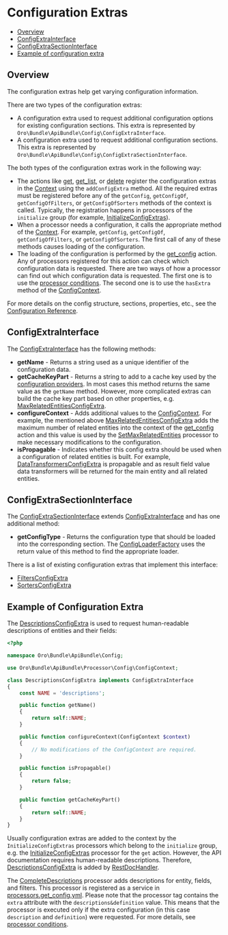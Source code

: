 # Configuration Extras

 - [Overview](#overview)
 - [ConfigExtraInterface](#configextrainterface)
 - [ConfigExtraSectionInterface](#configextrasectioninterface)
 - [Example of configuration extra](#example-of-configuration-extra)

## Overview

The configuration extras help get varying configuration information.

There are two types of the configuration extras:

- A configuration extra used to request additional configuration options for existing configuration sections. This extra is represented by `Oro\Bundle\ApiBundle\Config\ConfigExtraInterface`.
- A configuration extra used to request additional configuration sections. This extra is represented by `Oro\Bundle\ApiBundle\Config\ConfigExtraSectionInterface`.

The both types of the configuration extras work in the following way:

- The actions like [get](./actions.md#get-action), [get_list](./actions.md#get_list-action), or [delete](./actions.md#delete-action) register the configuration extras in the [Context](./actions.md#context-class) using the `addConfigExtra` method. All the required extras must be registered before any of the `getConfig`, `getConfigOf`, `getConfigOfFilters`, or `getConfigOfSorters` methods of the context is called. Typically, the registration happens in processors of the `initialize` group (for example, [InitializeConfigExtras](../../Processor/Get/InitializeConfigExtras.php)).
- When a processor needs a configuration, it calls the appropriate method of the [Context](./actions.md#context-class). For example, `getConfig`, `getConfigOf`, `getConfigOfFilters`, or `getConfigOfSorters`. The first call of any of these methods causes loading of the configuration.
- The loading of the configuration is performed by the [get_config](./actions.md#get_config-action) action. Any of processors registered for this action can check which configuration data is requested. There are two ways of how a processor can find out which configuration data is requested. The first one is to use the [processor conditions](./processors.md#processor-conditions). The second one is to use the `hasExtra` method of the [ConfigContext](../../Processor/Config/ConfigContext.php).

For more details on the config structure, sections, properties, etc., see the [Configuration Reference](./configuration.md). 

## ConfigExtraInterface

The [ConfigExtraInterface](../../Config/ConfigExtraInterface.php) has the following methods:

 * **getName** - Returns a string used as a unique identifier of the configuration data.
 * **getCacheKeyPart** - Returns a string to add to a cache key used by the [configuration providers](../../Provider/AbstractConfigProvider.php). In most cases this method returns the same value as the `getName` method. However, more complicated extras can build the cache key part based on other properties, e.g. [MaxRelatedEntitiesConfigExtra](../../Config/MaxRelatedEntitiesConfigExtra.php).
 * **configureContext** - Adds additional values to the [ConfigContext](../../Processor/Config/ConfigContext.php). For example, the mentioned above [MaxRelatedEntitiesConfigExtra](../../Config/MaxRelatedEntitiesConfigExtra.php) adds the maximum number of related entities into the context of the [get_config](./actions.md#get_config-action) action and this value is used by the [SetMaxRelatedEntities](../../Processor/Config/GetConfig/SetMaxRelatedEntities.php) processor to make necessary modifications to the configuration.
 * **isPropagable** - Indicates whether this config extra should be used when a configuration of related entities is built. For example, [DataTransformersConfigExtra](../../Config/DataTransformersConfigExtra.php) is propagable and as result field value data transformers will be returned for the main entity and all related entities.


## ConfigExtraSectionInterface

The [ConfigExtraSectionInterface](../../Config/ConfigExtraSectionInterface.php) extends [ConfigExtraInterface](../../Config/ConfigExtraInterface.php) and has one additional method:

 * **getConfigType** - Returns the configuration type that should be loaded into the corresponding section. The [ConfigLoaderFactory](../../Config/ConfigLoaderFactory.php) uses the return value of this method to find the appropriate loader.

There is a list of existing configuration extras that implement this interface:

- [FiltersConfigExtra](../../Config/FiltersConfigExtra.php)
- [SortersConfigExtra](../../Config/SortersConfigExtra.php)

## Example of Configuration Extra

The [DescriptionsConfigExtra](../../Config/DescriptionsConfigExtra.php) is used to request human-readable descriptions of entities and their fields:

```php
<?php

namespace Oro\Bundle\ApiBundle\Config;

use Oro\Bundle\ApiBundle\Processor\Config\ConfigContext;

class DescriptionsConfigExtra implements ConfigExtraInterface
{
    const NAME = 'descriptions';

    public function getName()
    {
        return self::NAME;
    }

    public function configureContext(ConfigContext $context)
    {
        // No modifications of the ConfigContext are required.
    }

    public function isPropagable()
    {
        return false;
    }

    public function getCacheKeyPart()
    {
        return self::NAME;
    }
}
```

Usually configuration extras are added to the context by the `InitializeConfigExtras` processors which belong to the `initialize` group, e.g. the [InitializeConfigExtras](../../Processor/Get/InitializeConfigExtras.php) processor for the `get` action. However, the API documentation requires human-readable descriptions. Therefore, [DescriptionsConfigExtra](../../Config/DescriptionsConfigExtra.php) is added by [RestDocHandler](../../ApiDoc/RestDocHandler.php).

The [CompleteDescriptions](../../Processor/Config/Shared/CompleteDescriptions.php) processor adds descriptions for entity, fields, and filters. This processor is registered as a service in [processors.get_config.yml](../config/processors.get_config.yml). Please note that the processor tag contains the `extra` attribute with the `descriptions&definition` value. This means that the processor is executed only if the extra configuration (in this case `description` and `definition`) were requested. For more details, see [processor conditions](./processors.md#processor-conditions).
